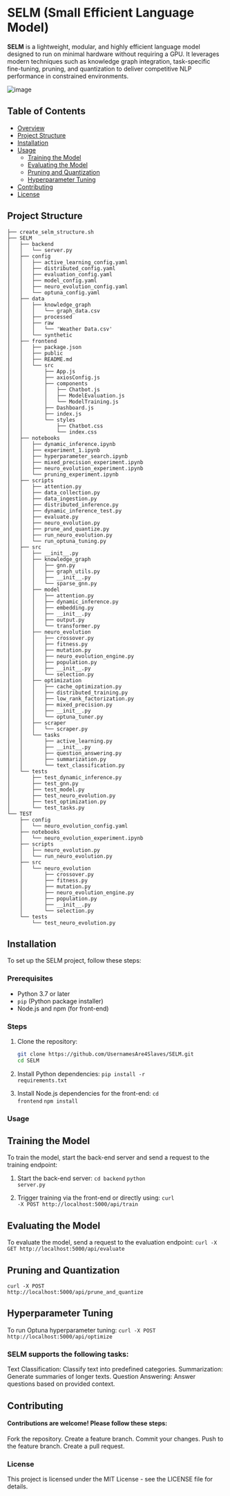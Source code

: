 # SELM (Small Efficient Language Model)

**SELM** is a lightweight, modular, and highly efficient language model designed to run on minimal hardware without requiring a GPU. It leverages modern techniques such as knowledge graph integration, task-specific fine-tuning, pruning, and quantization to deliver competitive NLP performance in constrained environments.

![image](https://github.com/user-attachments/assets/7e4c6d44-1801-4a58-9dd3-854223edc817)

## Table of Contents
- [Overview](overview.md)
- [Project Structure](#project-structure)
- [Installation](#installation)
- [Usage](#usage)
  - [Training the Model](#training-the-model)
  - [Evaluating the Model](#evaluating-the-model)
  - [Pruning and Quantization](#pruning-and-quantization)
  - [Hyperparameter Tuning](#hyperparameter-tuning)
- [Contributing](#contributing)
- [License](#license)

## Project Structure
```plaintext
├── create_selm_structure.sh
├── SELM
│   ├── backend
│   │   └── server.py
│   ├── config
│   │   ├── active_learning_config.yaml
│   │   ├── distributed_config.yaml
│   │   ├── evaluation_config.yaml
│   │   ├── model_config.yaml
│   │   ├── neuro_evolution_config.yaml
│   │   └── optuna_config.yaml
│   ├── data
│   │   ├── knowledge_graph
│   │   │   └── graph_data.csv
│   │   ├── processed
│   │   ├── raw
│   │   │   └── 'Weather Data.csv'
│   │   └── synthetic
│   ├── frontend
│   │   ├── package.json
│   │   ├── public
│   │   ├── README.md
│   │   └── src
│   │       ├── App.js
│   │       ├── axiosConfig.js
│   │       ├── components
│   │       │   ├── Chatbot.js
│   │       │   ├── ModelEvaluation.js
│   │       │   └── ModelTraining.js
│   │       ├── Dashboard.js
│   │       ├── index.js
│   │       └── styles
│   │           ├── Chatbot.css
│   │           └── index.css
│   ├── notebooks
│   │   ├── dynamic_inference.ipynb
│   │   ├── experiment_1.ipynb
│   │   ├── hyperparameter_search.ipynb
│   │   ├── mixed_precision_experiment.ipynb
│   │   ├── neuro_evolution_experiment.ipynb
│   │   └── pruning_experiment.ipynb
│   ├── scripts
│   │   ├── attention.py
│   │   ├── data_collection.py
│   │   ├── data_ingestion.py
│   │   ├── distributed_inference.py
│   │   ├── dynamic_inference_test.py
│   │   ├── evaluate.py
│   │   ├── neuro_evolution.py
│   │   ├── prune_and_quantize.py
│   │   ├── run_neuro_evolution.py
│   │   └── run_optuna_tuning.py
│   ├── src
│   │   ├── __init__.py
│   │   ├── knowledge_graph
│   │   │   ├── gnn.py
│   │   │   ├── graph_utils.py
│   │   │   ├── __init__.py
│   │   │   └── sparse_gnn.py
│   │   ├── model
│   │   │   ├── attention.py
│   │   │   ├── dynamic_inference.py
│   │   │   ├── embedding.py
│   │   │   ├── __init__.py
│   │   │   ├── output.py
│   │   │   └── transformer.py
│   │   ├── neuro_evolution
│   │   │   ├── crossover.py
│   │   │   ├── fitness.py
│   │   │   ├── mutation.py
│   │   │   ├── neuro_evolution_engine.py
│   │   │   ├── population.py
│   │   │   ├── __init__.py
│   │   │   └── selection.py
│   │   ├── optimization
│   │   │   ├── cache_optimization.py
│   │   │   ├── distributed_training.py
│   │   │   ├── low_rank_factorization.py
│   │   │   ├── mixed_precision.py
│   │   │   ├── __init__.py
│   │   │   └── optuna_tuner.py
│   │   ├── scraper
│   │   │   └── scraper.py
│   │   └── tasks
│   │       ├── active_learning.py
│   │       ├── __init__.py
│   │       ├── question_answering.py
│   │       ├── summarization.py
│   │       └── text_classification.py
│   └── tests
│       ├── test_dynamic_inference.py
│       ├── test_gnn.py
│       ├── test_model.py
│       ├── test_neuro_evolution.py
│       ├── test_optimization.py
│       └── test_tasks.py
└── TEST
    ├── config
    │   └── neuro_evolution_config.yaml
    ├── notebooks
    │   └── neuro_evolution_experiment.ipynb
    ├── scripts
    │   ├── neuro_evolution.py
    │   └── run_neuro_evolution.py
    ├── src
    │   └── neuro_evolution
    │       ├── crossover.py
    │       ├── fitness.py
    │       ├── mutation.py
    │       ├── neuro_evolution_engine.py
    │       ├── population.py
    │       ├── __init__.py
    │       └── selection.py
    └── tests
        └── test_neuro_evolution.py
```


## Installation
To set up the SELM project, follow these steps:

### Prerequisites
- Python 3.7 or later
- `pip` (Python package installer)
- Node.js and npm (for front-end)

### Steps
1. Clone the repository:
   ```bash
   git clone https://github.com/UsernamesAre4Slaves/SELM.git
   cd SELM
   
2. Install Python dependencies:
   <code>pip install -r requirements.txt</code>

3. Install Node.js dependencies for the front-end:
   <code>cd frontend</code>
   <code>npm install</code>

### Usage
## Training the Model
To train the model, start the back-end server and send a request to the training endpoint:

1. Start the back-end server:
   <code>cd backend</code>
   <code>python server.py</code>

2. Trigger training via the front-end or directly using:
   <code>curl -X POST http://localhost:5000/api/train</code>

## Evaluating the Model
To evaluate the model, send a request to the evaluation endpoint:
<code>curl -X GET http://localhost:5000/api/evaluate</code>

## Pruning and Quantization
<code>curl -X POST http://localhost:5000/api/prune_and_quantize</code>

## Hyperparameter Tuning
To run Optuna hyperparameter tuning:
<code>curl -X POST http://localhost:5000/api/optimize</code>

### SELM supports the following tasks:
Text Classification: Classify text into predefined categories.
Summarization: Generate summaries of longer texts.
Question Answering: Answer questions based on provided context.

## Contributing
#### Contributions are welcome! Please follow these steps:
Fork the repository.
Create a feature branch.
Commit your changes.
Push to the feature branch.
Create a pull request.

### License
This project is licensed under the MIT License - see the LICENSE file for details.




























